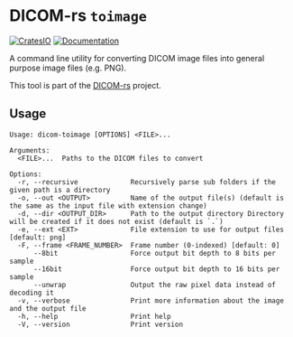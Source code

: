 # DICOM-rs `toimage`

[![CratesIO](https://img.shields.io/crates/v/dicom-toimage.svg)](https://crates.io/crates/dicom-toimage)
[![Documentation](https://docs.rs/dicom-toimage/badge.svg)](https://docs.rs/dicom-toimage)

A command line utility for converting DICOM image files
into general purpose image files (e.g. PNG).

This tool is part of the [DICOM-rs](https://github.com/Enet4/dicom-rs) project.

## Usage

```none
Usage: dicom-toimage [OPTIONS] <FILE>...

Arguments:
  <FILE>...  Paths to the DICOM files to convert

Options:
  -r, --recursive             Recursively parse sub folders if the given path is a directory
  -o, --out <OUTPUT>          Name of the output file(s) (default is the same as the input file with extension change)
  -d, --dir <OUTPUT_DIR>      Path to the output directory Directory will be created if it does not exist (default is `.`)
  -e, --ext <EXT>             File extension to use for output files [default: png]
  -F, --frame <FRAME_NUMBER>  Frame number (0-indexed) [default: 0]
      --8bit                  Force output bit depth to 8 bits per sample
      --16bit                 Force output bit depth to 16 bits per sample
      --unwrap                Output the raw pixel data instead of decoding it
  -v, --verbose               Print more information about the image and the output file
  -h, --help                  Print help
  -V, --version               Print version
```
